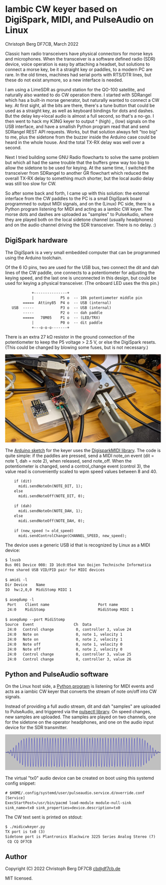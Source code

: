 Iambic CW keyer based on DigiSpark, MIDI, and PulseAudio on Linux
=================================================================
Christoph Berg DF7CB, March 2022

Classic ham radio transceivers have physical connectors for morse keys and
microphones. When the transceiver is a software defined radio (SDR) device,
voice operation is easy by attaching a headset, but solutions to connect a
morse key, be it a straight key or paddles, to a modern PC are rare. In the old
times, machines had serial ports with RTS/DTR lines, but these do not exist
anymore, so a new interface is needed.

I am using a LimeSDR as ground station for the QO-100 satellite, and naturally
also wanted to do CW operation there. I started with SDRangel which has a
built-in morse generator, but naturally wanted to connect a CW key. At first
sight, all the bits are there, there's a tune button that could be used as a
straight key, as well as keyboard bindings for dots and dashes. But the delay
key->local audio is almost a full second, so that's a no-go. I then went to
hack my K3NG keyer to output ^ (high) _ (low) signals on the USB interface, and
have a smallish Python program read that and send SDRangel REST API requests.
Works, but that solution always felt "too big" to me, plus the sidetone from
the buzzer inside the Arduino case could be heard in the whole house. And the
total TX-RX delay was well over a second.

Next I tried building some GNU Radio flowcharts to solve the same problem but
which all had the same trouble that the buffers grew way too big to allow the
sidetone to be used for keying. At the same time, I switched the transceiver
from SDRangel to another GR flowchart which reduced the overall TX-RX delay to
something much shorter, but the local audio delay was still too slow for CW.

So after some back and forth, I came up with this solution: the external
interface from the CW paddles to the PC is a small DigiSpark board programmed
to output MIDI signals, and on the (Linux) PC side, there is a Python program
listening for MIDI and acting as a iambic CW keyer. The morse dots and dashes
are uploaded as "samples" to PulseAudio, where they are played both on the
local sidetone channel (usually headphones) and on the audio channel driving
the SDR transceiver. There is no delay. :)

## DigiSpark hardware

The DigiSpark is a very small embedded computer that can be programmed using
the Arduino toolchain.

Of the 6 IO pins, two are used for the USB bus, two connect the dit and dah
lines of the CW paddle, one connects to a potentiometer for adjusting the
keying speed, and the last one is unconnected in this design, but could be used
for keying a physical transceiver. (The onboard LED uses the this pin.)

```
            +---------------+
            |            P5 o  -- 10k potentiometer middle pin
        =====  Attiny85  P4 o  -- USB (internal)
   USB  -----            P3 o  -- USB (internal)
        -----            P2 o  -- dah paddle
        =====   78M05    P1 o  -- (LED/TRX)
            |            P0 o  -- dit paddle
            +---o-o-o-------+
```

There is an extra 27 kΩ resistor in the ground connection of the potentiometer
to keep the P5 voltage > 2.5 V, or else the DigiSpark resets. (This could be
changed by blowing some fuses, but is not necessary.)

![DigiSpark keyer](digisparkkeyer.jpg)

The [Arduino sketch](midicwkeyer.ino) for the keyer uses the
[DigisparkMIDI library](https://github.com/heartscrytech/DigisparkMIDI).
The code is quite simple: if the paddles are pressed, send a MIDI note_on event
(dit = note 1, dah = note 2), when released, send note_off. When the
potentiometer is changed, send a control_change event (control 3), the value
read is conveniently scaled to wpm speed values between 8 and 40.

```
    if (dit)
      midi.sendNoteOn(NOTE_DIT, 1);
    else
      midi.sendNoteOff(NOTE_DIT, 0);

    if (dah)
      midi.sendNoteOn(NOTE_DAH, 1);
    else
      midi.sendNoteOff(NOTE_DAH, 0);

    if (new_speed != old_speed)
      midi.sendControlChange(CHANNEL_SPEED, new_speed);
```

The device uses a generic USB id that is recognized by Linux as a MIDI device:

```
$ lsusb
Bus 001 Device 008: ID 16c0:05e4 Van Ooijen Technische Informatica Free shared USB VID/PID pair for MIDI devices

$ amidi -l
Dir Device    Name
IO  hw:2,0,0  MidiStomp MIDI 1

$ aseqdump -l
 Port    Client name                      Port name
 24:0    MidiStomp                        MidiStomp MIDI 1

$ aseqdump --port MidiStomp
Source  Event                  Ch  Data
 24:0   Control change          0, controller 3, value 24
 24:0   Note on                 0, note 1, velocity 1
 24:0   Note on                 0, note 2, velocity 1
 24:0   Note off                0, note 1, velocity 0
 24:0   Note off                0, note 2, velocity 0
 24:0   Control change          0, controller 3, value 25
 24:0   Control change          0, controller 3, value 26
```

## Python and PulseAudio software

On the Linux host side, a [Python program](midicwkeyer.py) is listening for
MIDI events and acts as a iambic CW keyer that converts the stream of note
on/off into CW signals.

Instead of providing a full audio stream, dit and dah "samples" are uploaded to
PulseAudio, and triggered via the
[pulsectl library](https://github.com/mk-fg/python-pulse-control).
On speed changes, new samples are uploaded.
The samples are played on two channels, one for the sidetone on the operator
headphones, and one on the audio input device for the SDR transmitter.

![24 wpm dit (50 ms)](cw050.png)

The virtual "tx0" audio device can be created on boot using this systemd config
snippet:

```
# $HOME/.config/systemd/user/pulseaudio.service.d/override.conf
[Service]
ExecStartPost=/usr/bin/pacmd load-module module-null-sink sink_name=tx0 sink_properties=device.description=tx0
```

The CW text sent is printed on stdout:

```
$ ./midicwkeyer.py
TX port is tx0 (3)
Sidetone port is Plantronics Blackwire 3225 Series Analog Stereo (7)
 CQ CQ DF7CB
```

## Author

Copyright (C) 2022 Christoph Berg DF7CB <cb@df7cb.de>

MIT licensed.
